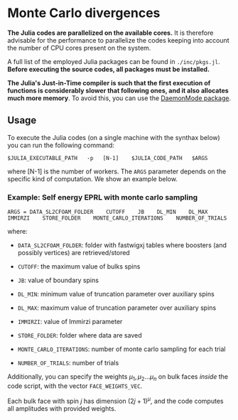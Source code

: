 # Monte Carlo divergences

**The Julia codes are parallelized on the available cores.** It is therefore advisable for the performance to parallelize the codes keeping into account the number of CPU cores present on the system.

A full list of the employed Julia packages can be found in `./inc/pkgs.jl`. **Before executing the source codes, all packages must be installed.**

**The Julia's Just-in-Time compiler is such that the first execution of functions is considerably slower that following ones, and it also allocates much more memory**. To avoid this, you can use the [DaemonMode package](https://github.com/dmolina/DaemonMode.jl).

## Usage

To execute the Julia codes (on a single machine with the synthax below) you can run the following command:

```
$JULIA_EXECUTABLE_PATH   -p   [N-1]    $JULIA_CODE_PATH   $ARGS
```

where [N-1] is the number of workers. The `ARGS` parameter depends on the specific kind of computation. We show an example below.

### Example: Self energy EPRL with monte carlo sampling

```
ARGS = DATA_SL2CFOAM_FOLDER    CUTOFF    JB    DL_MIN    DL_MAX     IMMIRZI    STORE_FOLDER    MONTE_CARLO_ITERATIONS    NUMBER_OF_TRIALS
```

where:

- `DATA_SL2CFOAM_FOLDER`: folder with fastwigxj tables where boosters (and possibly vertices) are retrieved/stored

- `CUTOFF`: the maximum value of bulks spins

- `JB`: value of boundary spins

- `DL_MIN`: minimum value of truncation parameter over auxiliary spins

- `DL_MAX`: maximum value of truncation parameter over auxiliary spins

- `IMMIRZI`: value of Immirzi parameter

- `STORE_FOLDER`: folder where data are saved

- `MONTE_CARLO_ITERATIONS`: number of monte carlo sampling for each trial

- `NUMBER_OF_TRIALS`: number of trials

Additionally, you can specify the weights $\mu_1, \mu_2 \dots \mu_n$ on bulk faces *inside* the code script, with the vector `FACE_WEIGHTS_VEC`.

Each bulk face with spin $j$ has dimension $(2j+1)^{\mu}$, and the code computes all amplitudes with provided weights.